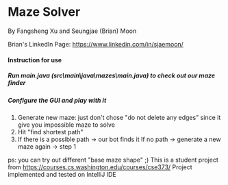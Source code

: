 # Maze Solver 

By Fangsheng Xu and Seungjae (Brian) Moon

Brian's LinkedIn Page: https://www.linkedin.com/in/sjaemoon/


#### Instruction for use

##### Run main.java (src\main\java\mazes\main.java) to check out our maze finder 

##### Configure the GUI and play with it
1. Generate new maze: just don't chose "do not delete any edges" since it give you impossible maze to solve
2. Hit "find shortest path"
3. If there is a possible path -> our bot finds it
   If no path -> generate a new maze again -> step 1
  
  ps: you can try out different "base maze shape" ;)
   This is a student project from https://courses.cs.washington.edu/courses/cse373/
   Project implemented and tested on IntelliJ IDE 


